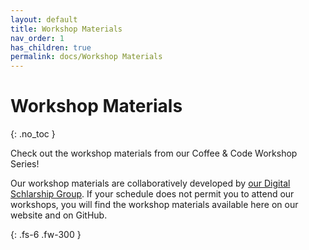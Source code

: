 ```yaml
---
layout: default
title: Workshop Materials
nav_order: 1
has_children: true
permalink: docs/Workshop Materials
---
```


# Workshop Materials
{: .no_toc }

Check out the workshop materials from our Coffee & Code Workshop Series!

Our workshop materials are collaboratively developed by [our Digital Schlarship Group](https://ds.bc.edu/people/). If your schedule does not permit you to attend our workshops, you will find the workshop materials available here on our website and on GitHub. 



{: .fs-6 .fw-300 }
